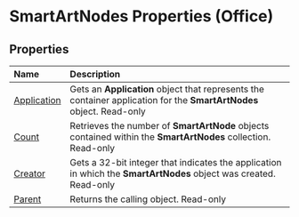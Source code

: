 
# SmartArtNodes Properties (Office)

## Properties



|**Name**|**Description**|
|:-----|:-----|
|[Application](a6e4b4c3-dd85-9934-1385-8da604e7c761.md)|Gets an  **Application** object that represents the container application for the **SmartArtNodes** object. Read-only|
|[Count](8f4a83d3-0fdc-d842-ef54-f89b5be90265.md)|Retrieves the number of  **SmartArtNode** objects contained within the **SmartArtNodes** collection. Read-only|
|[Creator](421d27b1-19f7-8a3a-587b-835e3b3bf596.md)|Gets a 32-bit integer that indicates the application in which the  **SmartArtNodes** object was created. Read-only|
|[Parent](f0c8a542-97fe-f919-d04a-9620d1b829bd.md)|Returns the calling object. Read-only|
